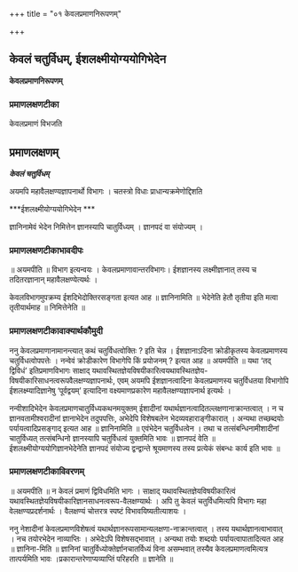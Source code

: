 +++
title = "०१ केवलप्रमाणनिरूपणम्"

+++


## केवलं चतुर्विधम्, ईशलक्ष्मीयोग्ययोगिभेदेन

**केवलप्रमाणनिरूपणम्** 

### **प्रमाणलक्षणटीका**

केवलप्रमाणं विभजति

## प्रमाणलक्षणम्

***केवलं चतुर्विधम्***

अयमपि महावैलक्षण्यज्ञापनार्थो विभागः । चतस्त्रो विधाः प्राधान्यक्रमेणोद्दिशति

***ईशलक्ष्मीयोग्ययोगिभेदेन ***

ज्ञानिनामेवं भेदेन निमित्तेन ज्ञानस्यापि चातुर्विध्यम् । ज्ञानपदं वा संयोज्यम् ।

### **प्रमाणलक्षणटीकाभावदीपः**

॥ अयमपीति ॥ विभाग इत्यन्वयः । केवलप्रमाणावान्तरविभागः। ईशज्ञानस्य लक्ष्मीज्ञानात् तस्य च तदितरज्ञानान् महावैलक्षण्येत्यर्थः ।

केवलविभागमुपक्रम्य ईशदिभेदोक्तिरसङ्गता इत्यत आह ॥ ज्ञानिनामिति ॥ भेदेनेति हेतौ तृतीया इति मत्वा तृतीयार्थमाह ॥ निमित्तेनेति ॥

### **प्रमाणलक्षणटीकावाक्यार्थकौमुदी**

ननु केवलप्रमाणानामानन्त्यात् कथं चतुर्विधत्वोक्तिः ? इति चेन्न । ईशज्ञानाऽदिना क्रोडीकृतस्य केवलप्रमाणस्य चतुर्विधत्वोपपत्तेः । नन्वेवं क्रोडीकारेण विभागेपि किं प्रयोजनम् ? इत्यत आह ॥ अयमपीति ॥ यथा ‘तद् द्विविधं’ इतिप्रमाणविभागः साक्षाद् यथावस्थितज्ञेयविषयीकारित्वयथावस्थितज्ञेय-विषयीकारिसाधनत्वरूपवैलक्षण्यज्ञापनार्थः, एवम् अयमपि ईशज्ञानत्वादिना केवलप्रमाणस्य चतुर्विधतया विभागोपि ईशलक्ष्म्यादिज्ञानेषु ‘पूर्वद्वयम्’ इत्यादिना वक्ष्यमाणप्रकारेण महावैलक्षण्यज्ञापनार्थ इत्यर्थः ।

नन्वीशादिभेदेन केवलप्रमाणचातुर्विध्यकथनमयुक्तम् ईशादीनां यथार्थज्ञानत्वादितल्लक्षणानाक्रान्तत्वात् । न च ज्ञानवतामीश्वरादीनां ज्ञानाभेदेन तदुपपत्तिः, अभेदेपि विशेषबलेन भेदव्यवहाराङ्गीकारात् । अन्यथा तच्छब्दयोः पर्यायत्वादिप्रसङ्गाद् इत्यत आह ॥ ज्ञानिनामिति ॥ एवंभेदेन चतुर्विधत्वेन । तथा च तत्संबन्धिनामीशादीनां चातुर्विध्यत् तत्संबन्धिनो ज्ञानस्यापि चतुर्विधत्वं युक्तमिति भावः ॥ ज्ञानपदं वेति ॥ ईशलक्ष्मीयोग्ययोगिज्ञानभेदेनेति ज्ञानपदं संयोज्य द्वन्द्वान्ते श्रूयमाणस्य तस्य प्रत्येकं संबन्धः कार्य इति भावः ॥

### **प्रमाणलक्षणटीकाविवरणम्**

॥ अयमपीति ॥ न केवलं प्रमाणं द्विविधमिति भागः । साक्षाद् यथावस्थितज्ञेयविषयीकारित्वं यथावस्थितज्ञेयविषयीकारिज्ञानसाधनत्वरूप-वैलक्षण्यार्थः । अपि तु केवलं चतुर्विधमित्यपि विभागः महा वेलक्षण्यप्रदर्शनार्थः । वैलक्षण्यं चोत्तरत्र स्पष्टं विभावयिष्यतीत्याशयः ।

ननु नेशादीनां केवलप्रमाणविशेषत्वं यथार्थज्ञानरूपसामान्यलक्षणा-नाक्रान्तत्वात् । तस्य यथार्थज्ञानत्वाभावात् । नच तयोरभेदेन नाव्याप्तिः । अभेदेऽपि विशेषसद्भावात् । अन्यथा तयोः शब्दयोः पर्यायत्वापातादित्यत आह ॥ ज्ञानिना-मिति ॥ ज्ञानिनां चातुर्विध्योक्तेर्ज्ञानचातर्विध्यं विना असम्भवात् तस्यैव केवलप्रमाणत्वमित्यत्र तात्पर्यमिति भावः ।प्रकारान्तरेणाप्यव्याप्तिं परिहरति ॥ ज्ञानेति ॥

